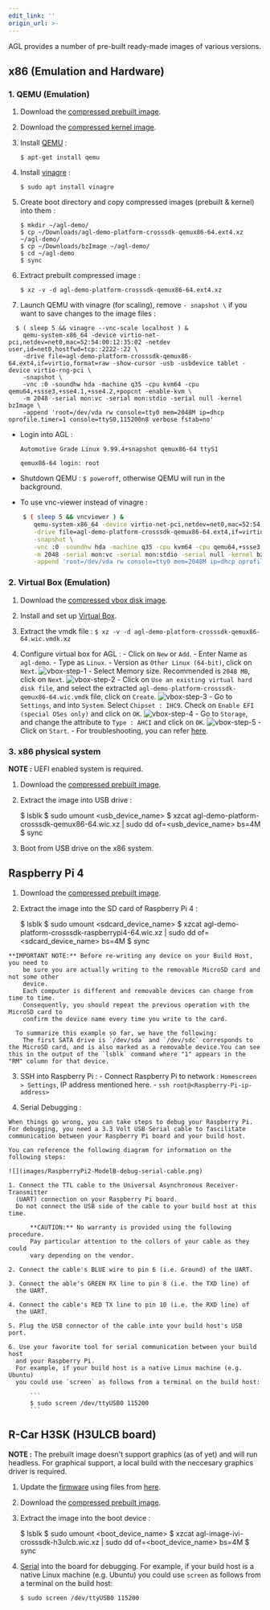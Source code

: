 ```yaml
---
edit_link: ''
origin_url: >-
---
```


<!-- WARNING: This file is generated by fetch_docs.js using /home/boron/Documents/AGL/docs-webtemplate/site/_data/tocs/getting_started/master/image-development-workflow-getting-started-book.yml 

# Quickstart #
-->



AGL provides a number of pre-built ready-made images of various versions.

## x86 (Emulation and Hardware)

### 1. QEMU (Emulation)

1. Download the [compressed prebuilt image](https://download.automotivelinux.org/AGL/snapshots/master/latest/qemux86-64/deploy/images/qemux86-64/agl-demo-platform-crosssdk-qemux86-64.ext4.xz).

2. Download the [compressed kernel image](https://download.automotivelinux.org/AGL/snapshots/master/latest/qemux86-64/deploy/images/qemux86-64/bzImage).

3. Install [QEMU](https://www.qemu.org/download/) : 
    
    ```
    $ apt-get install qemu
    ```

4. Install [vinagre](https://wiki.gnome.org/Apps/Vinagre) : 

    ```
    $ sudo apt install vinagre
    ```

5. Create boot directory and copy compressed images (prebuilt & kernel) into them : 

    ```
    $ mkdir ~/agl-demo/
    $ cp ~/Downloads/agl-demo-platform-crosssdk-qemux86-64.ext4.xz ~/agl-demo/
    $ cp ~/Downloads/bzImage ~/agl-demo/
    $ cd ~/agl-demo
    $ sync
    ```

6. Extract prebuilt compressed image : 
    
    ```
    $ xz -v -d agl-demo-platform-crosssdk-qemux86-64.ext4.xz
    ```

7. Launch QEMU with vinagre (for scaling), remove `- snapshot \` if you want to save changes to the image files :

```
  $ ( sleep 5 && vinagre --vnc-scale localhost ) & 
    qemu-system-x86_64 -device virtio-net-pci,netdev=net0,mac=52:54:00:12:35:02 -netdev user,id=net0,hostfwd=tcp::2222-:22 \
    -drive file=agl-demo-platform-crosssdk-qemux86-64.ext4,if=virtio,format=raw -show-cursor -usb -usbdevice tablet -device virtio-rng-pci \
    -snapshot \
    -vnc :0 -soundhw hda -machine q35 -cpu kvm64 -cpu qemu64,+ssse3,+sse4.1,+sse4.2,+popcnt -enable-kvm \
    -m 2048 -serial mon:vc -serial mon:stdio -serial null -kernel bzImage \
    -append 'root=/dev/vda rw console=tty0 mem=2048M ip=dhcp oprofile.timer=1 console=ttyS0,115200n8 verbose fstab=no'
```

  - Login into AGL :


        Automotive Grade Linux 9.99.4+snapshot qemux86-64 ttyS1

        qemux86-64 login: root


  - Shutdown QEMU : `$ poweroff`, otherwise QEMU will run in the background.
  - To use vnc-viewer instead of vinagre :
```bash
    $ ( sleep 5 && vncviewer ) & 
       qemu-system-x86_64 -device virtio-net-pci,netdev=net0,mac=52:54:00:12:35:02 -netdev user,id=net0,hostfwd=tcp::2222-:22 \
       -drive file=agl-demo-platform-crosssdk-qemux86-64.ext4,if=virtio,format=raw -show-cursor -usb -usbdevice tablet -device virtio-rng-pci \
       -snapshot \
       -vnc :0 -soundhw hda -machine q35 -cpu kvm64 -cpu qemu64,+ssse3,+sse4.1,+sse4.2,+popcnt -enable-kvm \
       -m 2048 -serial mon:vc -serial mon:stdio -serial null -kernel bzImage \
       -append 'root=/dev/vda rw console=tty0 mem=2048M ip=dhcp oprofile.timer=1 console=ttyS0,115200n8 verbose fstab=no'
```

### 2. Virtual Box (Emulation)

  1. Download the [compressed vbox disk image](https://download.automotivelinux.org/AGL/snapshots/master/latest/qemux86-64/deploy/images/qemux86-64/agl-demo-platform-crosssdk-qemux86-64.wic.vmdk.xz).

  2. Install and set up [Virtual Box](https://www.virtualbox.org/wiki/Linux_Downloads).

  3. Extract the vmdk file : `$ xz -v -d agl-demo-platform-crosssdk-qemux86-64.wic.vmdk.xz`

  4. Configure virtual box for AGL :
    - Click on `New` or `Add`.
    - Enter Name as `agl-demo`.
    - Type as `Linux`.
    - Version as `Other Linux (64-bit)`, click on `Next`.
    ![vbox-step-1](images/vbox-1.png)
    - Select Memory size. Recommended is `2048 MB`, click on `Next`.
    ![vbox-step-2](images/vbox-2.png)
    - Click on `Use an existing virtual hard disk file`, and select the extracted `agl-demo-platform-crosssdk-qemux86-64.wic.vmdk` file, click on `Create`.
    ![vbox-step-3](images/vbox-3.png)
    - Go to `Settings`, and into `System`. Select `Chipset : IHC9`. Check on `Enable EFI (special OSes only)` and click on `OK`.
    ![vbox-step-4](images/vbox-4.png)
    - Go to `Storage`, and change the attribute to `Type : AHCI` and click on `OK`.
    ![vbox-step-5](images/vbox-5.png)
    - Click on `Start`.
    - For troubleshooting, you can refer [here](https://lists.automotivelinux.org/g/agl-dev-community/message/8474).

### 3. x86 physical system
  
  **NOTE :** UEFI enabled system is required.

  1. Download the [compressed prebuilt image](https://download.automotivelinux.org/AGL/snapshots/master/latest/qemux86-64/deploy/images/qemux86-64/agl-demo-platform-crosssdk-qemux86-64.wic.xz).  
  
  2. Extract the image into USB drive :

        
        $ lsblk
        $ sudo umount <usb_device_name>
        $ xzcat agl-demo-platform-crosssdk-qemux86-64.wic.xz | sudo dd of=<usb_device_name> bs=4M
        $ sync
        


  3. Boot from USB drive on the x86 system.


## Raspberry Pi 4

  1. Download the [compressed prebuilt image](https://download.automotivelinux.org/AGL/snapshots/master/latest/raspberrypi4/deploy/images/raspberrypi4-64/agl-demo-platform-crosssdk-raspberrypi4-64.wic.xz).  
  
  2. Extract the image into the SD card of Raspberry Pi 4 :

  
        $ lsblk
        $ sudo umount <sdcard_device_name>
        $ xzcat agl-demo-platform-crosssdk-raspberrypi4-64.wic.xz | sudo dd of=<sdcard_device_name> bs=4M
        $ sync

    **IMPORTANT NOTE:** Before re-writing any device on your Build Host, you need to
        be sure you are actually writing to the removable MicroSD card and not some other
        device.
        Each computer is different and removable devices can change from time to time.
        Consequently, you should repeat the previous operation with the MicroSD card to
        confirm the device name every time you write to the card.

      To summarize this example so far, we have the following:
        The first SATA drive is `/dev/sda` and `/dev/sdc` corresponds to the MicroSD card, and is also marked as a removable device.You can see this in the output of the `lsblk` command where "1" appears in the "RM" column for that device.
    
  3. SSH into Raspberry Pi :
    - Connect Raspberry Pi to network : `Homescreen > Settings`, IP address mentioned here.
    - `ssh root@<Raspberry-Pi-ip-address>`
    

  4. Serial Debugging :
    
    When things go wrong, you can take steps to debug your Raspberry Pi.
    For debugging, you need a 3.3 Volt USB Serial cable to fascilitate
    communication between your Raspberry Pi board and your build host.

    You can reference the following diagram for information on the following steps:

    ![](images/RaspberryPi2-ModelB-debug-serial-cable.png)

    1. Connect the TTL cable to the Universal Asynchronous Receiver-Transmitter
      (UART) connection on your Raspberry Pi board.
      Do not connect the USB side of the cable to your build host at this time.

          **CAUTION:** No warranty is provided using the following procedure.
          Pay particular attention to the collors of your cable as they could
          vary depending on the vendor.

    2. Connect the cable's BLUE wire to pin 6 (i.e. Ground) of the UART.

    3. Connect the able's GREEN RX line to pin 8 (i.e. the TXD line) of
      the UART.

    4. Connect the cable's RED TX line to pin 10 (i.e. the RXD line) of
      the UART.

    5. Plug the USB connector of the cable into your build host's USB port.

    6. Use your favorite tool for serial communication between your build host
      and your Raspberry Pi.
      For example, if your build host is a native Linux machine (e.g. Ubuntu)
      you could use `screen` as follows from a terminal on the build host:
      
          ```
          $ sudo screen /dev/ttyUSB0 115200
          ```

## R-Car H3SK (H3ULCB board)

**NOTE :** The prebuilt image doesn't support graphics (as of yet) and will run headless. For graphical support, a local build with the neccesary graphics driver is required.


  1. Update the [firmware](https://elinux.org/R-Car/Boards/H3SK#Flashing_firmware) using files from [here](https://download.automotivelinux.org/AGL/snapshots/master/latest/h3ulcb-nogfx/deploy/images/h3ulcb/).

  2. Download the [compressed prebuilt image](https://download.automotivelinux.org/AGL/snapshots/master/latest/h3ulcb-nogfx/deploy/images/h3ulcb/agl-image-ivi-crosssdk-h3ulcb.wic.xz).  
  
  3. Extract the image into the boot device :

        $ lsblk
        $ sudo umount <boot_device_name>
        $ xzcat agl-image-ivi-crosssdk-h3ulcb.wic.xz | sudo dd of=<boot_device_name> bs=4M
        $ sync
        
    
  3. [Serial](https://elinux.org/R-Car/Boards/H3SK) into the board for debugging.
      For example, if your build host is a native Linux machine (e.g. Ubuntu)
      you could use `screen` as follows from a terminal on the build host:
      
      ```
      $ sudo screen /dev/ttyUSB0 115200
      ```
    